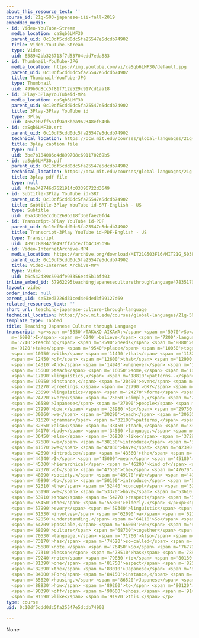 ```yaml
---
about_this_resource_text: ''
course_id: 21g-503-japanese-iii-fall-2019
embedded_media:
- id: Video-YouTube-Stream
  media_location: caSqb6LMF30
  parent_uid: 0c10df5cdd0dc5fa25547e5dcdb74902
  title: Video-YouTube-Stream
  type: Video
  uid: 858942bb326713f7d53704edd7eda883
- id: Thumbnail-YouTube-JPG
  media_location: https://img.youtube.com/vi/caSqb6LMF30/default.jpg
  parent_uid: 0c10df5cdd0dc5fa25547e5dcdb74902
  title: Thumbnail-YouTube-JPG
  type: Thumbnail
  uid: 499b0d8cc5f81f712e529c917cd1aa18
- id: 3Play-3PlayYouTubeid-MP4
  media_location: caSqb6LMF30
  parent_uid: 0c10df5cdd0dc5fa25547e5dcdb74902
  title: 3Play-3Play YouTube id
  type: 3Play
  uid: 4662e07ff561f9a93bea962348ef840b
- id: caSqb6LMF30.srt
  parent_uid: 0c10df5cdd0dc5fa25547e5dcdb74902
  technical_location: https://ocw.mit.edu/courses/global-languages/21g-503-japanese-iii-fall-2019/instructor-insights/teaching-japanese-culture-through-language/caSqb6LMF30.srt
  title: 3play caption file
  type: null
  uid: 3be7b184086c4d899708c691170269b5
- id: caSqb6LMF30.pdf
  parent_uid: 0c10df5cdd0dc5fa25547e5dcdb74902
  technical_location: https://ocw.mit.edu/courses/global-languages/21g-503-japanese-iii-fall-2019/instructor-insights/teaching-japanese-culture-through-language/caSqb6LMF30.pdf
  title: 3play pdf file
  type: null
  uid: 4faa342746d7621914c03396722d3649
- id: Subtitle-3Play YouTube id-SRT
  parent_uid: 0c10df5cdd0dc5fa25547e5dcdb74902
  title: Subtitle-3Play YouTube id-SRT-English - US
  type: Subtitle
  uid: e5a330deccd6c269b318f36efae20fd4
- id: Transcript-3Play YouTube id-PDF
  parent_uid: 0c10df5cdd0dc5fa25547e5dcdb74902
  title: Transcript-3Play YouTube id-PDF-English - US
  type: Transcript
  uid: 4891c8e842de497ff7bce7fb4c395b96
- id: Video-InternetArchive-MP4
  media_location: https://archive.org/download/MIT21G503F16/MIT21G_503F16_track09_en_300k.mp4
  parent_uid: 0c10df5cdd0dc5fa25547e5dcdb74902
  title: Video-Internet Archive-MP4
  type: Video
  uid: b6c542d89c590dfe93356ecd5b1bfd03
inline_embed_id: 57962295teachingjapaneseculturethroughlanguage47835170
layout: video
order_index: null
parent_uid: 4e53ed3226d31ced4e6ded3f99127d69
related_resources_text: ''
short_url: teaching-japanese-culture-through-language
technical_location: https://ocw.mit.edu/courses/global-languages/21g-503-japanese-iii-fall-2019/instructor-insights/teaching-japanese-culture-through-language
template_type: Tabbed
title: Teaching Japanese Culture through Language
transcript: <p><span m='5850'>TAKAKO AIKAWA:</span> <span m='5970'>So</span> <span
  m='6090'>I</span> <span m='6240'>believe</span> <span m='7200'>language</span> <span
  m='7740'>teaching</span> <span m='8590'>needs</span> <span m='8880'>to</span> <span
  m='9120'>take</span> <span m='9540'>place</span> <span m='10050'>together</span>
  <span m='10950'>with</span> <span m='11490'>that</span> <span m='11820'>culture</span>
  <span m='12450'>of</span> <span m='12600'>that</span> <span m='12900'>language.</span>
  <span m='14310'>And</span> <span m='14940'>whenever</span> <span m='15300'>we</span>
  <span m='15600'>teach</span> <span m='16050'>some,</span> <span m='16830'>like</span>
  <span m='17190'>linguistics,</span> <span m='18810'>patterns--</span> <span m='19830'>for</span>
  <span m='19950'>instance,</span> <span m='20490'>even</span> <span m='20820'>like</span>
  <span m='21270'>greetings,</span> <span m='22790'>OK?</span> <span m='23360'>The</span>
  <span m='23690'>linguistics</span> <span m='24270'>forms</span> <span m='24630'>are</span>
  <span m='24720'>very</span> <span m='25050'>simple,</span> <span m='25920'>but</span>
  <span m='26580'>Japanese</span> <span m='27090'>people</span> <span m='27510'>always</span>
  <span m='27990'>bow.</span> <span m='28980'>So</span> <span m='29730'>whenever</span>
  <span m='30060'>we</span> <span m='30290'>teach</span> <span m='30630'>some</span>
  <span m='31620'>grammar</span> <span m='32100'>patterns,</span> <span m='32800'>we</span>
  <span m='32850'>also</span> <span m='33450'>teach,</span> <span m='33950'>say,</span>
  <span m='34170'>body</span> <span m='34560'>language.</span> <span m='36150'>And</span>
  <span m='36450'>also</span> <span m='36930'>like</span> <span m='37290'>whenever</span>
  <span m='37680'>we</span> <span m='38130'>introduce</span> <span m='39300'>honorific,</span>
  <span m='41670'>we</span> <span m='42030'>have</span> <span m='42390'>to</span>
  <span m='42690'>introduce</span> <span m='43560'>the</span> <span m='44190'>society,</span>
  <span m='44940'>I</span> <span m='45000'>mean</span> <span m='45180'>the</span>
  <span m='45300'>hierarchical</span> <span m='46200'>kind of</span> <span m='46650'>structure</span>
  <span m='47370'>of</span> <span m='47550'>the</span> <span m='47670'>Japanese</span>
  <span m='48090'>society.</span> <span m='49170'>We</span> <span m='49470'>need</span>
  <span m='49890'>to</span> <span m='50190'>introduce</span> <span m='51150'>students</span>
  <span m='52310'>the</span> <span m='52440'>concept</span> <span m='52980'>that</span>
  <span m='53190'>we</span> <span m='53370'>have</span> <span m='53610'>to</span>
  <span m='53910'>show</span> <span m='54270'>respect</span> <span m='55010'>toward</span>
  <span m='55450'>the</span> <span m='55800'>elderly.</span> </p><p><span m='57280'>So</span>
  <span m='57990'>every</span> <span m='59340'>linguistic</span> <span m='60600'>aspect</span>
  <span m='61530'>involves</span> <span m='62090'>a</span> <span m='62190'>cultural</span>
  <span m='62850'>understanding.</span> <span m='64110'>So</span> <span m='64260'>whenever</span>
  <span m='64709'>possible,</span> <span m='66000'>we</span> <span m='67200'>introduce</span>
  <span m='68090'>culture</span> <span m='68730'>together</span> <span m='69300'>with</span>
  <span m='70530'>language.</span> <span m='71760'>Also</span> <span m='72420'>textbook</span>
  <span m='73170'>has</span> <span m='74520'>so-called</span> <span m='75060'>culture</span>
  <span m='75680'>note.</span> <span m='76450'>So</span> <span m='76770'>each</span>
  <span m='77310'>lesson</span> <span m='78510'>has</span> <span m='78810'>culture</span>
  <span m='79240'>note</span> <span m='79830'>to</span> <span m='80130'>introduce</span>
  <span m='81390'>one</span> <span m='81750'>aspect</span> <span m='82500'>of</span>
  <span m='82890'>the</span> <span m='83010'>Japanese</span> <span m='83460'>culture.</span>
  <span m='84000'>For</span> <span m='84150'>instance,</span> <span m='85050'>Japanese</span>
  <span m='85620'>housing,</span> <span m='86520'>Japanese</span> <span m='87480'>food,</span>
  <span m='88830'>how</span> <span m='89260'>to</span> <span m='90120'>take</span>
  <span m='90390'>off</span> <span m='90600'>shoes,</span> <span m='91410'>something</span>
  <span m='91690'>like</span> <span m='91970'>this.</span> </p>
type: course
uid: 0c10df5cdd0dc5fa25547e5dcdb74902

---
```

None